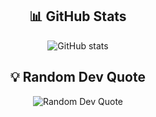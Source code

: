 <div align="center">

## 📊 GitHub Stats
<img src="https://github-readme-stats.vercel.app/api?username=MahaRafeet&show_icons=true&rank_icon=github&theme=dark&border_radius=12" alt="GitHub stats" />

## 💡 Random Dev Quote
<img src="https://quotes-github-readme.vercel.app/api?type=horizontal&theme=dark" alt="Random Dev Quote" />

</div>
